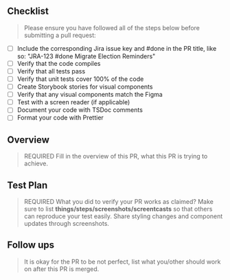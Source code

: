 ## Checklist

> Please ensure you have followed all of the steps below before submitting a pull request:

- [ ] Include the corresponding Jira issue key and #done in the PR title, like so: "JRA-123 #done Migrate Election Reminders"
- [ ] Verify that the code compiles
- [ ] Verify that all tests pass
- [ ] Verify that unit tests cover 100% of the code
- [ ] Create Storybook stories for visual components
- [ ] Verify that any visual components match the Figma
- [ ] Test with a screen reader (if applicable)
- [ ] Document your code with TSDoc comments
- [ ] Format your code with Prettier

## Overview

> REQUIRED
> Fill in the overview of this PR, what this PR is trying to achieve.

## Test Plan

> REQUIRED
> What you did to verify your PR works as claimed? Make sure to list **things/steps/screenshots/screentcasts** so that others can reproduce your test easily. Share styling changes and component updates through screenshots.

## Follow ups

> It is okay for the PR to be not perfect, list what you/other should work on after this PR is merged.
